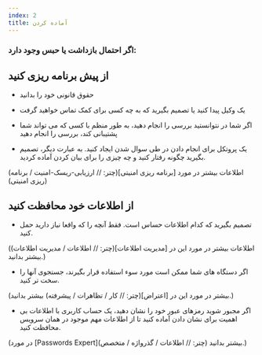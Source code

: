 ```yaml
---
index: 2
title: آماده کردن
---
```

### اگر احتمال بازداشت یا حبس وجود دارد:

## از پیش برنامه ریزی کنید

*   حقوق قانونی خود را بدانید

* یک وکیل پیدا کنید یا تصمیم بگیرید که به چه کسی برای کمک تماس خواهید گرفت

*   اگر شما در نتوانستید بررسی را انجام دهید، به طور منظم با کسی که می تواند شما پشتیبانی کند، بررسی را انجام دهید

*   یک پروتکل برای انجام دادن در طی سوال شدن ایجاد کنید. به عبارت دیگر، تصمیم بگیرید چگونه رفتار کنید و چه چیزی را برای بیان کردن آماده کردید.

(اطلاعات بیشتر در مورد [برنامه ریزی امنیتی](چتر: // ارزیابی-ریسک-امنیت / برنامه ریزی امنیتی))

## از اطلاعات خود محافظت کنید

*   تصمیم بگیرید که کدام اطلاعات حساس است. فقط آنچه را که واقعا نیاز دارید حمل کنید.

(اطلاعات بیشتر در مورد این در [مدیریت اطلاعات](چتر: // اطلاعات / مدیریت اطلاعات) بیشتر بدانید.)

*   اگر دستگاه های شما ممکن است مورد سوء استفاده قرار بگیرند، جستجوی آنها را سخت تر کنید.

(بیشتر در مورد این در [اعتراض](چتر: // کار / تظاهرات / پیشرفته) بیشتر بدانید.)

*   اگر مجبور شوید رمزهای عبور خود را نشان دهید، یک حساب کاربری با اطلاعات بی اهمیت برای نشان دادن آماده کنید تا از اطلاعات مهم موجود در همان سرویس محافظت کنید.

(در مورد [Passwords Expert](چتر: // اطلاعات / گذرواژه / متخصص) بیشتر بدانید.)